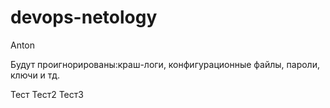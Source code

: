 # devops-netology
Anton

Будут проигнорированы:краш-логи, конфигурационные файлы, пароли, ключи и тд.

Тест
Тест2
Тест3
